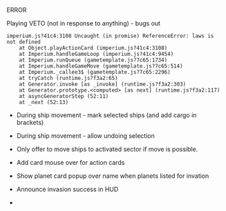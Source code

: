 ERROR

Playing VETO (not in response to anything) - bugs out

```
imperium.js?41c4:3108 Uncaught (in promise) ReferenceError: laws is not defined
    at Object.playActionCard (imperium.js?41c4:3108)
    at Imperium.handleGameLoop (imperium.js?41c4:9454)
    at Imperium.runQueue (gametemplate.js?7c65:1734)
    at Imperium.handleGameMove (gametemplate.js?7c65:514)
    at Imperium._callee3$ (gametemplate.js?7c65:2296)
    at tryCatch (runtime.js?f3a2:65)
    at Generator.invoke [as _invoke] (runtime.js?f3a2:303)
    at Generator.prototype.<computed> [as next] (runtime.js?f3a2:117)
    at asyncGeneratorStep (52:11)
    at _next (52:13)
```

* During ship movement - mark selected ships (and add cargo in brackets)
* During ship movement - allow undoing selection

* Only offer to move ships to activated sector if move is possible.

* Add card mouse over for action cards

* Show planet card popup over name when planets listed for invation
* Announce invasion success in HUD
* 